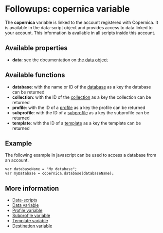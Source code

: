 # Followups: copernica variable

The **copernica** variable is linked to the account registered with 
Copernica. It is available in the data-script object and provides access 
to data linked to your account. This information is available in all scripts 
inside this account.

## Available properties

* **data**: see the documentation on [the data object](./followups-scripting-data)

## Available functions

* **database**: with the name or ID of the [database](./followups-scripting-database) as a key the database 
can be returned
* **collection**: with the ID of the [collection](./followups-scripting-collection) as a key the collection 
can be returned
* **profile**: with the ID of a [profile](./followups-scripting-profile) as a key the profile can be returned
* **subprofile**: with the ID of a [subprofile](./followups-scripting-subprofile) as a key the subprofile 
can be returned
* **template**: with the ID of a [template](./followups-scripting-template) as a key the template 
can be returned

## Example

The following example in javascript can be used to access a database from an account.

    var databaseName = "My database";
    var myDatabase = copernica.database(databaseName);

## More information
* [Data-scripts](./followups-scripting)
* [Data variable](./followups-scripting-data)
* [Profile variable](./followups-scripting-profile)
* [Subprofile variable](./followups-scripting-subprofile)
* [Template variable](./followups-scripting-template)
* [Destination variable](./followups-scripting-destination)
